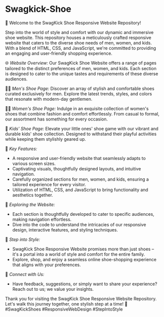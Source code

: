 # Swagkick-Shoe

👟 Welcome to the SwagKick Shoe Responsive Website Repository!

Step into the world of style and comfort with our dynamic and immersive shoe website. This repository houses a meticulously crafted responsive website that caters to the diverse shoe needs of men, women, and kids. With a blend of HTML, CSS, and JavaScript, we're committed to providing an engaging and user-friendly shopping experience.

🌐 *Website Overview:*
Our SwagKick Shoe Website offers a range of pages tailored to the distinct preferences of men, women, and kids. Each section is designed to cater to the unique tastes and requirements of these diverse audiences.

👨‍🦰 *Men's Shoe Page:*
Discover an array of stylish and comfortable shoes curated exclusively for men. Explore the latest trends, styles, and colors that resonate with modern-day gentlemen.

👩‍🦰 *Women's Shoe Page:*
Indulge in an exquisite collection of women's shoes that combine fashion and comfort effortlessly. From casual to formal, our assortment has something for every occasion.

👶 *Kids' Shoe Page:*
Elevate your little ones' shoe game with our vibrant and durable kids' shoe collection. Designed to withstand their playful activities while keeping them stylishly geared up.

🚀 *Key Features:*
- A responsive and user-friendly website that seamlessly adapts to various screen sizes.
- Captivating visuals, thoughtfully designed layouts, and intuitive navigation.
- Carefully organized sections for men, women, and kids, ensuring a tailored experience for every visitor.
- Utilization of HTML, CSS, and JavaScript to bring functionality and aesthetics together.

🔗 *Exploring the Website:*
- Each section is thoughtfully developed to cater to specific audiences, making navigation effortless.
- Dive into the code to understand the intricacies of our responsive design, interactive features, and styling techniques.

👞 *Step into Style:*
- SwagKick Shoe Responsive Website promises more than just shoes – it's a portal into a world of style and comfort for the entire family.
- Explore, shop, and enjoy a seamless online shoe-shopping experience that aligns with your preferences.

👋 *Connect with Us:*
- Have feedback, suggestions, or simply want to share your experience? Reach out to us; we value your insights.

Thank you for visiting the SwagKick Shoe Responsive Website Repository. Let's walk this journey together, one stylish step at a time! 👟 #SwagKickShoes #ResponsiveWebDesign #StepIntoStyle
